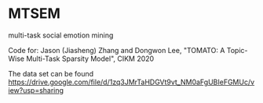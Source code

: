 # MTSEM
multi-task social emotion mining

Code for: 
Jason (Jiasheng) Zhang and Dongwon Lee, "TOMATO: A Topic-Wise Multi-Task Sparsity Model", CIKM 2020

The data set can be found https://drive.google.com/file/d/1zq3JMrTaHDGVt9vt_NM0aFgUBIeFGMUc/view?usp=sharing
